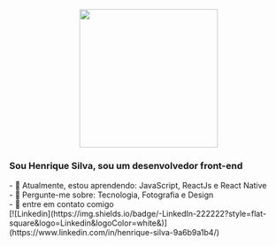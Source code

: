 <h2 align="center">
  <img src="https://64.media.tumblr.com/8c26d736025d5ea79aa09fd853e4b804/dec100daefab0d0c-13/s400x600/28f34d174c80688af74364f47e671a6b9b93bbd4.png" width="250">
</h2>
<h3>
  Sou Henrique Silva, sou um desenvolvedor front-end <img scr ="https://64.media.tumblr.com/5968287c0e38453732ab691b07b63581/22eae79b667cd28c-61/s250x400/54685ff467b3aa172352db935e0be5a70678daeb.gifv" width="50">
</h3>
- 🚀 Atualmente, estou aprendendo: JavaScript, ReactJs e React Native <br>
- 💬 Pergunte-me sobre: Tecnologia, Fotografia e Design<br>
- 📣 entre em contato comigo<br>
[![Linkedin](https://img.shields.io/badge/-LinkedIn-222222?style=flat-square&logo=Linkedin&logoColor=white&)](https://www.linkedin.com/in/henrique-silva-9a6b9a1b4/)
































<!--
**HenriqL/HenriqL** is a ✨ _special_ ✨ repository because its `README.md` (this file) appears on your GitHub profile.
### Bem vindo! 👋
Here are some ideas to get you started:

- 🔭 I’m currently working on ...
- 🌱 I’m currently learning ...
- 👯 I’m looking to collaborate on ...
- 🤔 I’m looking for help with ...
- 💬 Ask me about ...
- 📫 How to reach me: ...
- 😄 Pronouns: ...
- ⚡ Fun fact: ...
-->
